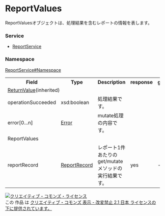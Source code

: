 # ReportValues
ReportValuesオブジェクトは、処理結果を含むレポートの情報を表します。

### Service
+ [ReportService](../../services/ReportService.md)

### Namespace
[ReportService#Namespace](../../services/ReportService.md#namespace)

<table>
 <tr>
  <th>Field</th>
  <th>Type</th>
  <th>Description</th>
  <th>response</th>
  <th>get</th>
  <th>add</th>
  <th>set</th>
  <th>remove</th>
 </tr>
 <tr>
  <td colspan="8"><a href="../Common/ReturnValue.md">ReturnValue</a>(inherited)</td>
 </tr>
 <tr>
  <td>operationSucceeded</td>
  <td>xsd:boolean</td>
  <td>処理結果です。</td>
  <td colspan="5"></td>
 </tr>
 <tr>
  <td>error[0...n]</td>
  <td><a href="../Common/Error.md">Error</a></td>
  <td>mutate処理の内容です。 </td>
  <td colspan="5"></td>
 </tr>
 <tr>
  <td colspan="8">ReportValues</td>
 </tr>
 <tr>
  <td>reportRecord</td>
  <td><a href="ReportRecord.md">ReportRecord</a></td>
  <td>レポート1件あたりの get/mutate メソッドの 実行結果です。</td>
  <td>yes</td>
  <td>-</td>
  <td>-</td>
  <td>-</td>
  <td>-</td>
 </tr>
</table>

<a rel="license" href="http://creativecommons.org/licenses/by-nd/2.1/jp/"><img alt="クリエイティブ・コモンズ・ライセンス" style="border-width:0" src="https://i.creativecommons.org/l/by-nd/2.1/jp/88x31.png" /></a><br />この 作品 は <a rel="license" href="http://creativecommons.org/licenses/by-nd/2.1/jp/">クリエイティブ・コモンズ 表示 - 改変禁止 2.1 日本 ライセンスの下に提供されています。</a>
